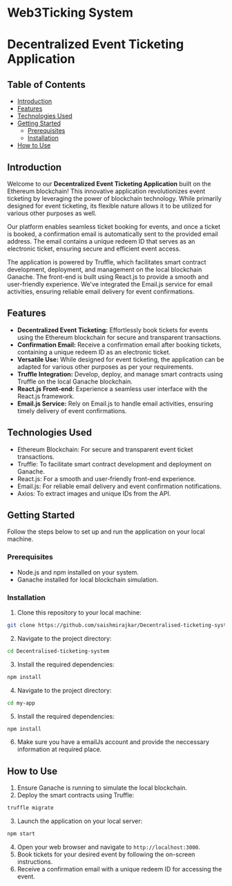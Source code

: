 # Web3Ticking System
# Decentralized Event Ticketing Application


## Table of Contents

- [Introduction](#introduction)
- [Features](#features)
- [Technologies Used](#technologies-used)
- [Getting Started](#getting-started)
  - [Prerequisites](#prerequisites)
  - [Installation](#installation)
- [How to Use](#how-to-use)


## Introduction

Welcome to our **Decentralized Event Ticketing Application** built on the Ethereum blockchain! This innovative application revolutionizes event ticketing by leveraging the power of blockchain technology. While primarily designed for event ticketing, its flexible nature allows it to be utilized for various other purposes as well.

Our platform enables seamless ticket booking for events, and once a ticket is booked, a confirmation email is automatically sent to the provided email address. The email contains a unique redeem ID that serves as an electronic ticket, ensuring secure and efficient event access.

The application is powered by Truffle, which facilitates smart contract development, deployment, and management on the local blockchain Ganache. The front-end is built using React.js to provide a smooth and user-friendly experience. We've integrated the Email.js service for email activities, ensuring reliable email delivery for event confirmations.

## Features

- **Decentralized Event Ticketing:** Effortlessly book tickets for events using the Ethereum blockchain for secure and transparent transactions.
- **Confirmation Email:** Receive a confirmation email after booking tickets, containing a unique redeem ID as an electronic ticket.
- **Versatile Use:** While designed for event ticketing, the application can be adapted for various other purposes as per your requirements.
- **Truffle Integration:** Develop, deploy, and manage smart contracts using Truffle on the local Ganache blockchain.
- **React.js Front-end:** Experience a seamless user interface with the React.js framework.
- **Email.js Service:** Rely on Email.js to handle email activities, ensuring timely delivery of event confirmations.

## Technologies Used

- Ethereum Blockchain: For secure and transparent event ticket transactions.
- Truffle: To facilitate smart contract development and deployment on Ganache.
- React.js: For a smooth and user-friendly front-end experience.
- Email.js: For reliable email delivery and event confirmation notifications.
- Axios: To extract images and unique IDs from the API.

## Getting Started

Follow the steps below to set up and run the application on your local machine.

### Prerequisites

- Node.js and npm installed on your system.
- Ganache installed for local blockchain simulation.

### Installation

1. Clone this repository to your local machine:

```bash
git clone https://github.com/saishmirajkar/Decentralised-ticketing-system.git
```

2. Navigate to the project directory:

```bash
cd Decentralised-ticketing-system
```

3. Install the required dependencies:

```bash
npm install
```

4. Navigate to the project directory:

```bash
cd my-app
```

5. Install the required dependencies:

```bash
npm install
```

6. Make sure you have a emailJs account and provide the neccessary information at required place.

## How to Use

1. Ensure Ganache is running to simulate the local blockchain.
2. Deploy the smart contracts using Truffle:

```bash
truffle migrate
```

3. Launch the application on your local server:

```bash
npm start
```

4. Open your web browser and navigate to `http://localhost:3000`.
5. Book tickets for your desired event by following the on-screen instructions.
6. Receive a confirmation email with a unique redeem ID for accessing the event.

 
